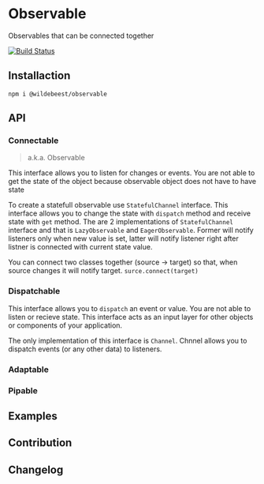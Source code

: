 # Observable

Observables that can be connected together

[![Build Status](https://travis-ci.com/pipan/js-observables.svg?branch=master)](https://travis-ci.com/pipan/js-observables)

## Installaction

`npm i @wildebeest/observable`

## API

### Connectable

> a.k.a. Observable

This interface allows you to listen for changes or events. You are not able to get the state of the object because observable object does not have to have state

To create a statefull observable use `StatefulChannel` interface. This interface allows you to change the state with `dispatch` method and receive state with `get`  method. The are 2 implementations of `StatefulChannel` interface and that is `LazyObservable` and `EagerObservable`. Former will notify listeners only when new value is set, latter will notify listener right after listner is connected with current state value.

You can connect two classes together (source -> target) so that, when source changes it will notify target. `surce.connect(target)`

### Dispatchable

This interface allows you to `dispatch` an event or value. You are not able to listen or recieve state. This interface acts as an input layer for other objects or components of your application.

The only implementation of this interface is `Channel`. Chnnel allows you to dispatch events (or any other data) to listeners.

### Adaptable

### Pipable

## Examples

## Contribution

## Changelog

